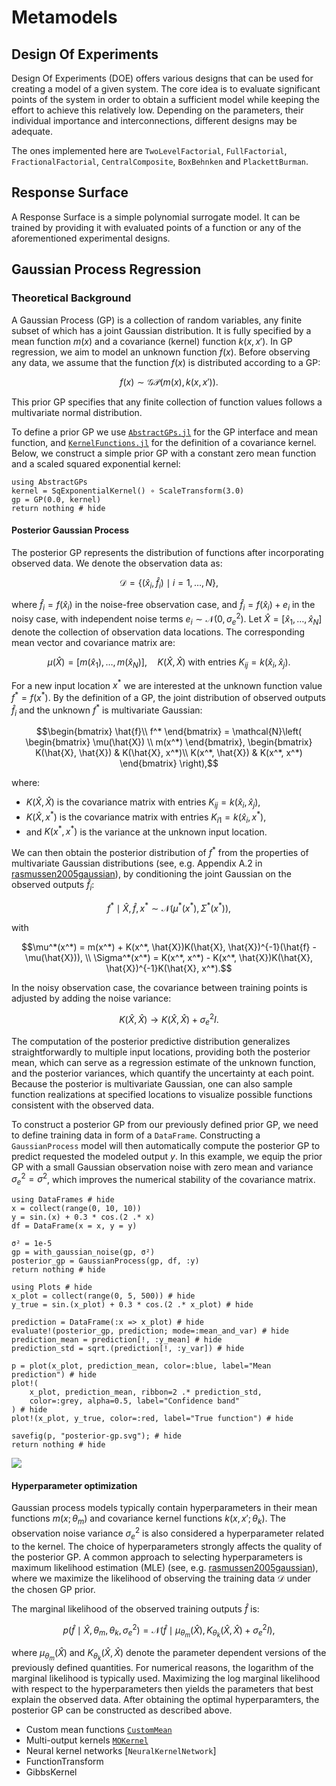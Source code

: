 # Metamodels

## Design Of Experiments

Design Of Experiments (DOE) offers various designs that can be used for creating a model of a given system. The core idea is to evaluate significant points of the system in order to obtain a sufficient model while keeping the effort to achieve this relatively low. Depending on the parameters, their individual importance and interconnections, different designs may be adequate.

The ones implemented here are `TwoLevelFactorial`, `FullFactorial`, `FractionalFactorial`, `CentralComposite`, `BoxBehnken` and `PlackettBurman`.

## Response Surface

A Response Surface is a simple polynomial surrogate model. It can be trained by providing it with evaluated points of a function or any of the aforementioned experimental designs.

## Gaussian Process Regression

### Theoretical Background
A Gaussian Process (GP) is a collection of random variables, any finite subset of which has a joint Gaussian distribution. It is fully specified by a mean function $m(x)$ and a covariance (kernel) function $k(x, x')$. In GP regression, we aim to model an unknown function $f(x)$. Before observing any data, we assume that the function $f(x)$ is distributed according to a GP:

```math
f(x) \sim \mathcal{G}\mathcal{P}\left( m(x), k(x, x')  \right).
```

This prior GP specifies that any finite collection of function values follows a multivariate normal distribution. 

To define a prior GP we use [`AbstractGPs.jl`](https://juliagaussianprocesses.github.io/AbstractGPs.jl/stable/) for the GP interface and mean function, and [`KernelFunctions.jl`](https://juliagaussianprocesses.github.io/KernelFunctions.jl/stable/) for the definition of a covariance kernel. Below, we construct a simple prior GP with a constant zero mean function and a scaled squared exponential kernel:

```@example gaussianprocess
using AbstractGPs
kernel = SqExponentialKernel() ∘ ScaleTransform(3.0)
gp = GP(0.0, kernel)
return nothing # hide
```

#### Posterior Gaussian Process
The posterior GP represents the distribution of functions after incorporating observed data. We denote the observation data as: 

```math
\mathcal{D} = \lbrace (\hat{x}_i, \hat{f}_i) \mid i=1, \dots, N \rbrace,
```

where $\hat{f}_i = f(\hat{x}_i)$ in the noise-free observation case, and $\hat{f}_i = f(\hat{x}_i) + e_i$ in the noisy case, with independent noise terms $e_i \sim \mathcal{N}(0, \sigma_e^2)$. Let $\hat{X} = [\hat{x}_1, \dots, \hat{x}_N]$ denote the collection of observation data locations. The corresponding mean vector and covariance matrix are:

```math
\mu(\hat{X}) = [m(\hat{x}_1), \dots, m(\hat{x}_N)], \quad K(\hat{X}, \hat{X}) \text{ with entries } K_{ij} = k(\hat{x}_i, \hat{x}_j).
 ```

For a new input location $x^*$ we are interested at the unknown function value $f^* = f(x^*)$. By the definition of a GP, the joint distribution of observed outputs $\hat{f}_i$ and the unknown $f^*$ is multivariate Gaussian:

```math
\begin{bmatrix} \hat{f}\\ f^* \end{bmatrix} = \mathcal{N}\left( \begin{bmatrix} \mu(\hat{X}) \\ m(x^*) \end{bmatrix},  \begin{bmatrix} K(\hat{X}, \hat{X}) & K(\hat{X}, x^*)\\ K(x^*, \hat{X}) & K(x^*, x^*) \end{bmatrix} \right),
```

where:
- $K(\hat{X}, \hat{X})$ is the covariance matrix with entries $K_{ij} = k(\hat{x}_i, \hat{x}_j)$,
- $K(\hat{X}, x^*)$ is the covariance matrix with entries $K_{i1} = k(\hat{x}_i, x^*)$,
- and $K(x^*, x^*)$ is the variance at the unknown input location.

We can then obtain the posterior distribution of $f^*$ from the properties of multivariate Gaussian distributions (see, e.g. Appendix A.2 in [rasmussen2005gaussian](@cite)), by conditioning the joint Gaussian on the observed outputs $\hat{f}_i$:

```math
f^* \mid \hat{X}, \hat{f}, x^* \sim \mathcal{N}(\mu^*(x^*), \Sigma^*(x^*)),
```

with 

```math
\mu^*(x^*) = m(x^*) + K(x^*, \hat{X})K(\hat{X}, \hat{X})^{-1}(\hat{f} - \mu(\hat{X})), \\
\Sigma^*(x^*) = K(x^*, x^*) - K(x^*, \hat{X})K(\hat{X}, \hat{X})^{-1}K(\hat{X}, x^*).
```

In the noisy observation case, the covariance between training points is adjusted by adding the noise variance:

```math
K(\hat{X}, \hat{X}) \rightarrow K(\hat{X}, \hat{X}) + \sigma^2_{e}I.
```

The computation of the posterior predictive distribution generalizes straightforwardly to multiple input locations, providing both the posterior mean, which can serve as a regression estimate of the unknown function, and the posterior variances, which quantify the uncertainty at each point. Because the posterior is multivariate Gaussian, one can also sample function realizations at specified locations to visualize possible functions consistent with the observed data.

To construct a posterior GP from our previously defined prior GP, we need to define training data in form of a `DataFrame`. Constructing a `GaussianProcess` model will then automatically compute the posterior GP to predict requested the modeled output $y$. In this example, we equip the prior GP with a small Gaussian observation noise with zero mean and variance $\sigma^2_{e}=\sigma^2$, which improves the numerical stability of the covariance matrix.

```@example gaussianprocess
using DataFrames # hide
x = collect(range(0, 10, 10))
y = sin.(x) + 0.3 * cos.(2 .* x)
df = DataFrame(x = x, y = y)

σ² = 1e-5 
gp = with_gaussian_noise(gp, σ²)
posterior_gp = GaussianProcess(gp, df, :y)
return nothing # hide
```

```@example gaussianprocess
using Plots # hide
x_plot = collect(range(0, 5, 500)) # hide
y_true = sin.(x_plot) + 0.3 * cos.(2 .* x_plot) # hide

prediction = DataFrame(:x => x_plot) # hide
evaluate!(posterior_gp, prediction; mode=:mean_and_var) # hide
prediction_mean = prediction[!, :y_mean] # hide
prediction_std = sqrt.(prediction[!, :y_var]) # hide

p = plot(x_plot, prediction_mean, color=:blue, label="Mean prediction") # hide
plot!(
    x_plot, prediction_mean, ribbon=2 .* prediction_std, 
    color=:grey, alpha=0.5, label="Confidence band"
) # hide
plot!(x_plot, y_true, color=:red, label="True function") # hide

savefig(p, "posterior-gp.svg"); # hide
return nothing # hide
```
![](posterior-gp.svg)

#### Hyperparameter optimization
Gaussian process models typically contain hyperparameters in their mean functions $m(x; \theta_m)$ and covariance kernel functions $k(x, x'; \theta_k)$. The observation noise variance $\sigma^2_{e}$ is also considered a hyperparameter related to the kernel. The choice of hyperparameters strongly affects the quality of the posterior GP. A common approach to selecting hyperparameters is maximum likelihood estimation (MLE) (see, e.g. [rasmussen2005gaussian](@cite)), where we maximize the likelihood of observing the training data $\mathcal{D}$ under the chosen GP prior.

The marginal likelihood of the observed training outputs $\hat{f}$ is:

```math
p(\hat{f} \mid \hat{X}, \theta_m, \theta_k, \sigma^2_{e}) = \mathcal{N}(\hat{f} \mid \mu_{\theta_m}(\hat{X}), K_{\theta_k}(\hat{X}, \hat{X}) + \sigma^2_{e}I),
```

where $\mu_{\theta_m}(\hat{X})$ and $K_{\theta_k}(\hat{X}, \hat{X})$ denote the parameter dependent versions of the previously defined quantities. For numerical reasons, the logarithm of the marginal likelihood is typically used. Maximizing the log marginal likelihood with respect to the hyperparameters then yields the parameters that best explain the observed data. After obtaining the optimal hyperparamters, the posterior GP can be constructed as described above.

- Custom mean functions [`CustomMean`](https://juliagaussianprocesses.github.io/AbstractGPs.jl/stable/api/#AbstractGPs.CustomMean)
- Multi-output kernels [`MOKernel`](https://juliagaussianprocesses.github.io/KernelFunctions.jl/stable/kernels/#Multi-output-Kernels)
- Neural kernel networks [`NeuralKernelNetwork`]
- FunctionTransform
- GibbsKernel

